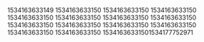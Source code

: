 1534163633149
1534163633150
1534163633150
1534163633150
1534163633150
1534163633150
1534163633150
1534163633150
1534163633150
1534163633150
1534163633150
1534163633150
1534163633150
1534163633150
15341636331501534177752971
